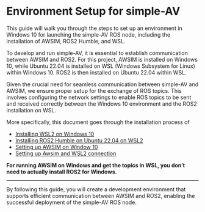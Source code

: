 # Environment Setup for simple-AV

This guide will walk you through the steps to set up an environment in Windows 10 for launching the simple-AV ROS node, including the installation of AWSIM, ROS2 Humble, and WSL.

To develop and run simple-AV, it is essential to establish communication between AWSIM and ROS2. For this project, AWSIM is installed on Windows 10, while Ubuntu 22.04 is installed on WSL (Windows Subsystem for Linux) within Windows 10. ROS2 is then installed on Ubuntu 22.04 within WSL.

Given the crucial need for seamless communication between simple-AV and AWSIM, we ensure proper setup for the exchange of ROS topics. This involves configuring the network settings to enable ROS topics to be sent and received correctly between the Windows 10 environment and the ROS2 installation on WSL.

More specifically, this document goes through the installation process of

* [Installing WSL2 on Windows 10](../WSL/index.md)
* [Installing ROS2 Humble on Ubuntu 22.04 on WSL2](../InstallingROS2/index.md)
* [Setting up AWSIM on Window 10](../AWSIM_on_Windows/index.md)
* [Setting up Awsim and WSL2 connection](../Windows_WSL_Connection/index.md)

<b>For running AWSIM on Windows and get the topics in WSL, you don’t need to actually install ROS2 for Windows.</b>

--------------------------------------------------------------------------------------------------------------------

By following this guide, you will create a development environment that supports efficient communication between AWSIM and ROS2, enabling the successful deployment of the simple-AV ROS node.


